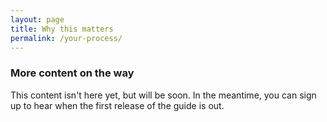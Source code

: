 ```yaml
---
layout: page
title: Why this matters
permalink: /your-process/
---
```

### More content on the way

This content isn't here yet, but will be soon. In the meantime, you can sign up to hear when the first release of the guide is out.

<!-- My aim today is to provide you with some context for how what we do fits into this wider picture, and share a mental model for thinking about building apps with this in mind, along with some examples of how this relates to your work.

2017-06-09 Planet Friendly Web Development with Python - pics.003

I’ll be mentioning carbon dioxide a few times today, so I’m going to start with a quick reminder on the greenhouse effect. Here’s more or less how it works:

Sunlight hits earth.

When energy from the sun hits Earth, some of it ends up warming the planet, and some bounces back off into space. What’s special about Earth though is that it has large enough quantities of certain gases within the atmosphere, primarily CO2, to bounce some of the energy back to Earth again.

This energy warms up the planet, so we refer to these gases as greenhouse gases, and the phenomenon as the greenhouse effect.

So, this greenhouse effect has been very useful to us. It’s made life possible in the first place.

Over the last 100 years or so, largely as a result of human activity, we’ve ended up with greater levels of greenhouse gases, and in particular CO2, in the atmosphere.

More CO2 results in a more powerful greenhouse effect, resulting in more energy in the system, and a warmer world.

2017-06-09 Planet Friendly Web Development with Python - pics.004

While warmer world sounds nice, it turns out that the reality is less nice.

The reality is more extreme weather events, more drought, more destruction to vital ecosystems we rely on, and in general, problems of the kind that scientists describe as existential threats, and ones that can only really be solved by collective action.

So, since the mid-nineties, we (and by we, I mean the countries making up the United Nations) have been meeting every year for a series of huge, long meetings, to agree on what to do about this, the aforementioned existential threat to our civilisation.

And finally, after 21 goes at getting it right, in 2015 in Paris – more or less everyone agreed that we definitely want to limit climate change, and we also want to aim for to less than 2 degrees of global warming in total.

This effectively created a ceiling on the total amount of greenhouse gases we can emit as a planet – a carbon budget, so if we want to stay inside this budget, our emissions need to go a bit like this (short video of showing the emissions drop off from Bret Viktor’s essay  What can a technologist do about climate change? A personal view)

2017-06-09 Planet Friendly Web Development with Python - pics.005

Getting an agreement like the one in Paris was quite impressive, but what’s even more amazing, is that people are actually following through with the agreement, and changing how their economies work.

According to the International Energy Agency, 2017 is the third year where global emissions didn’t increase, but the global economy still grew.

So, we’re seeing a decoupling of economic growth from emissions – and we can now point to this happening in America and China, the two biggest emitters as they move away from coal, while their economies continue to grow.

2017-06-09 Planet Friendly Web Development with Python - pics.006

That said though, before we start feeling too proud of ourselves, we do need a sense of perspective.

Because it’s taken this long to reach a turning point, as a civilisation, we need to reduce our emissions much more aggressively than a few years ago if we want to stay within 2 degrees. The blue line here shows what we needed to do in 1995, and the red line onwards shows how much faster emissions need to fall now as a result of our inaction.

Okay, so we have established that:

we can change our economies
we have a lot of work to do
we need to do it fast
Where do we start?

(image is from Robbie Andrew’s blogpost It’s getting harder and harder to limit ourselves to 2°C)

2017-06-09 Planet Friendly Web Development with Python - pics.007

This Sankey diagram from 2010 shows a rough breakdown of global emissions by sector and gas. The bit on the left shows the key sources of emissions, the middle bit shows emissions by sector responsible for them, and the bit on the right shows which gases are responsible for the Greenhouse effect.

Agriculture is about 7%, and road transport is about 10%, like deforestation (filed euphemistically as “land use change” here), and energy generation is about 13%.

Flying, which is one we hear a lot about only shows up as a between 1 and 2 percent of global emissions. IT doesn’t even show up – it’s just lumped in with the other categories.

And this is a key thing when talking about climate change and the environment, if you woke up tomorrow and thought “I HAVE to do something important about climate change” you wouldn’t start with changing how you design your websites.

There are important discussions to have about our diets, (i.e. how much meat we eat, how keep homes warm or cool, how we travel around the world by car or fly, and so on).

However, I’m not here to talk about that, as it’s far beyond the scope of the time I have. Instead, I’m here to talk about our impact when we build things online.

2017-06-09 Planet Friendly Web Development with Python - pics.008

This deck, citing the Climate Groups Smart 2020 report shows IT at around 2% of planetary CO2 emissions in 2007 – about the same as aviation.

Remember how much power generation (i.e. electricity) contributed to emissions in the last graph? Well, as an industry, we’re getting pretty power hungry. I live in Germany, currently the 4th largest economy on Earth. Deutsche Telekom is the 3rd largest consumer of electricity in the country.

And in three years time, as an industry, we’re predicted to be responsible for twice the emissions as aviation.

So we may have started as a small part of emissions, but we’re growing fast. And as web developers, while we might not have direct control over deforestation, we do have rather more control over how we might use data centres and infrastructure for shipping our bits to our users.





The internet is bigger than California now

https://en.wikipedia.org/wiki/List_of_U.S._states_by_carbon_dioxide_emissions

IT has a bigger footprint than the UK, and France
https://en.wikipedia.org/wiki/List_of_countries_by_greenhouse_gas_emissions -->
